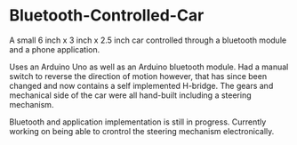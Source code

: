# Bluetooth-Controlled-Car
A small 6 inch x 3 inch x 2.5 inch car controlled through a bluetooth module and a phone application.

Uses an Arduino Uno as well as an Arduino bluetooth module.
Had a manual switch to reverse the direction of motion however, that has since been changed and now contains a self implemented H-bridge.
The gears and mechanical side of the car were all hand-built including a steering mechanism. 

Bluetooth and application implementation is still in progress. Currently working on being able to crontrol the steering mechanism electronically.
